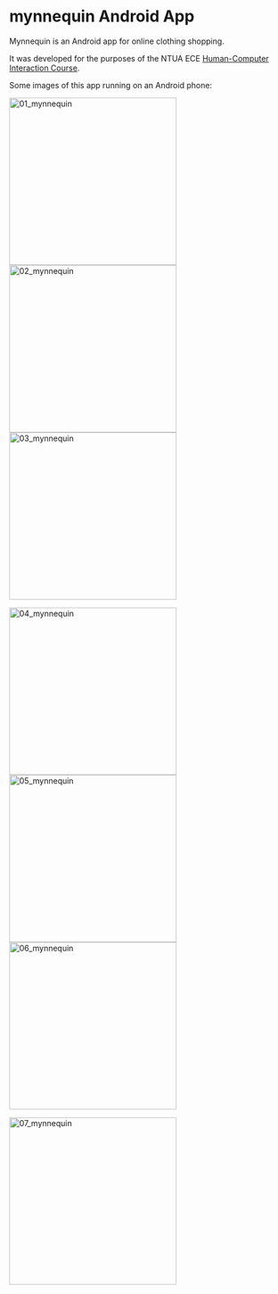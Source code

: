 # mynnequin Android App

Mynnequin is an Android app for online clothing shopping. 

It was developed for the purposes of the NTUA ECE [Human-­Computer Interaction Course](https://eclass.ails.ece.ntua.gr/courses/101/).

Some images of this app running on an Android phone:

<p float="left">
  <img src="img/01_mynnequin.jpg" alt="01_mynnequin" width="300" />
  <img src="img/02_mynnequin.jpg" alt="02_mynnequin" width="300" />
  <img src="img/03_mynnequin.jpg" alt="03_mynnequin" width="300"/>
</p>

<p float="left">
  <img src="img/04_mynnequin.jpg" alt="04_mynnequin" width="300" />
  <img src="img/05_mynnequin.jpg" alt="05_mynnequin" width="300" />
  <img src="img/06_mynnequin.jpg" alt="06_mynnequin" width="300"/>
</p>

<p float="left">
  <img src="img/07_mynnequin.jpg" alt="07_mynnequin" width="300" />
</p>
